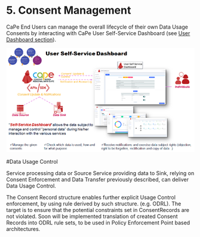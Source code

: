 # 5. Consent Management

CaPe End Users can manage the overall lifecycle of their own Data Usage Consents by interacting with CaPe User Self-Service Dashboard (see [User Dashboard section]()).

![consent-management](consent-management.png)

#Data Usage Control

Service processing data or Source Service providing data to Sink, relying on Consent Enforcement and Data Transfer previously described,
can deliver Data Usage Control.


The Consent Record structure enables further explicit Usage Control enforcement, by using rule derived by such structure. (e.g. ODRL).
The target is to ensure​ ​that​ ​the​ ​potential​ ​constraints​ ​set​ ​in​ ​Consent​ ​Records​ ​are​ ​not​ ​violated.
Soon will be implemented translation of created Consent Records into ODRL rule sets, to be used in Policy Enforcement Point based architectures.
